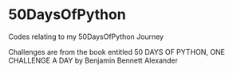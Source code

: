 # 50DaysOfPython
Codes relating to my 50DaysOfPython Journey

Challenges are from the book entitled 50 DAYS OF PYTHON, ONE CHALLENGE A DAY by Benjamin Bennett Alexander
